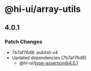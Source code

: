 # @hi-ui/array-utils

## 4.0.1

### Patch Changes

- 7b7af76d8: publish v4
- Updated dependencies [7b7af76d8]
  - @hi-ui/type-assertion@4.0.1
